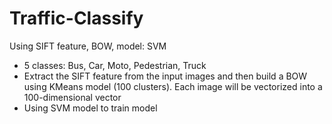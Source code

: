 # Traffic-Classify
Using SIFT feature, BOW, model: SVM 
- 5 classes: Bus, Car, Moto, Pedestrian, Truck
- Extract the SIFT feature from the input images and then build a BOW using KMeans model (100 clusters). Each image will be vectorized into a 100-dimensional vector
- Using SVM model to train model
